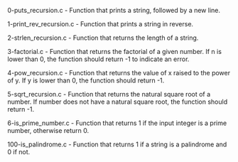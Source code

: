 0-puts_recursion.c - Function that prints a string, followed by a new line.

1-print_rev_recursion.c - Function that prints a string in reverse.

2-strlen_recursion.c - Function that returns the length of a string.

3-factorial.c - Function that returns the factorial of a given number. If n is lower than 0, the function should return -1 to indicate an error.

4-pow_recursion.c - Function that returns the value of x raised to the power of y. If y is lower than 0, the function should return -1.

5-sqrt_recursion.c - Function that returns the natural square root of a number. If number does not have a natural square root, the function should return -1.

6-is_prime_number.c - Function that returns 1 if the input integer is a prime number, otherwise return 0.

100-is_palindrome.c - Function that returns 1 if a string is a palindrome and 0 if not.
